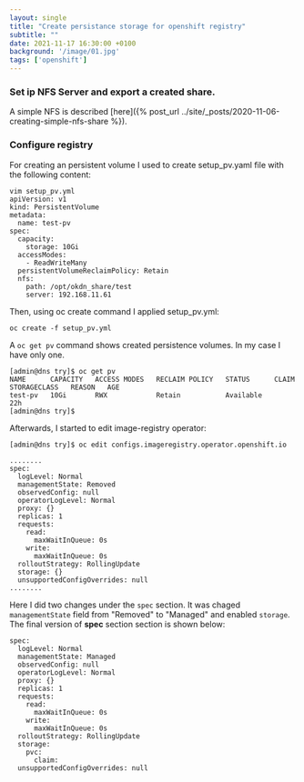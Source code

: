 ```yaml
---
layout: single
title: "Create persistance storage for openshift registry"
subtitle: ""
date: 2021-11-17 16:30:00 +0100
background: '/image/01.jpg'
tags: ['openshift']
---
```


### Set ip NFS Server and export a created share.


A simple NFS is described [here]({% post_url ../site/_posts/2020-11-06-creating-simple-nfs-share %}).

### Configure registry
For creating an persistent volume I used to create setup_pv.yaml file with the following content:
````
vim setup_pv.yml
apiVersion: v1
kind: PersistentVolume
metadata:
  name: test-pv
spec:
  capacity:
    storage: 10Gi
  accessModes:
    - ReadWriteMany
  persistentVolumeReclaimPolicy: Retain
  nfs:
    path: /opt/okdn_share/test
    server: 192.168.11.61
````

Then, using oc create command I applied setup_pv.yml:
````
oc create -f setup_pv.yml
````

A ``oc get pv`` command shows created persistence volumes. In my case I have only one.
````
[admin@dns try]$ oc get pv
NAME      CAPACITY   ACCESS MODES   RECLAIM POLICY   STATUS      CLAIM   STORAGECLASS   REASON   AGE
test-pv   10Gi       RWX            Retain           Available                                   22h
[admin@dns try]$ 
````

Afterwards, I started to edit image-registry operator:
````
[admin@dns try]$ oc edit configs.imageregistry.operator.openshift.io 

........
spec:
  logLevel: Normal
  managementState: Removed
  observedConfig: null
  operatorLogLevel: Normal
  proxy: {}
  replicas: 1
  requests:
    read:
      maxWaitInQueue: 0s
    write:
      maxWaitInQueue: 0s
  rolloutStrategy: RollingUpdate
  storage: {}
  unsupportedConfigOverrides: null
........
````

Here I did two changes under the ``spec`` section. It was chaged ``managementState`` field from "Removed" to "Managed" and enabled ``storage``. The final version of **spec** section section is shown below:

````
spec:
  logLevel: Normal
  managementState: Managed
  observedConfig: null
  operatorLogLevel: Normal
  proxy: {}
  replicas: 1
  requests:
    read:
      maxWaitInQueue: 0s
    write:
      maxWaitInQueue: 0s
  rolloutStrategy: RollingUpdate
  storage: 
    pvc:
      claim:
  unsupportedConfigOverrides: null
````

